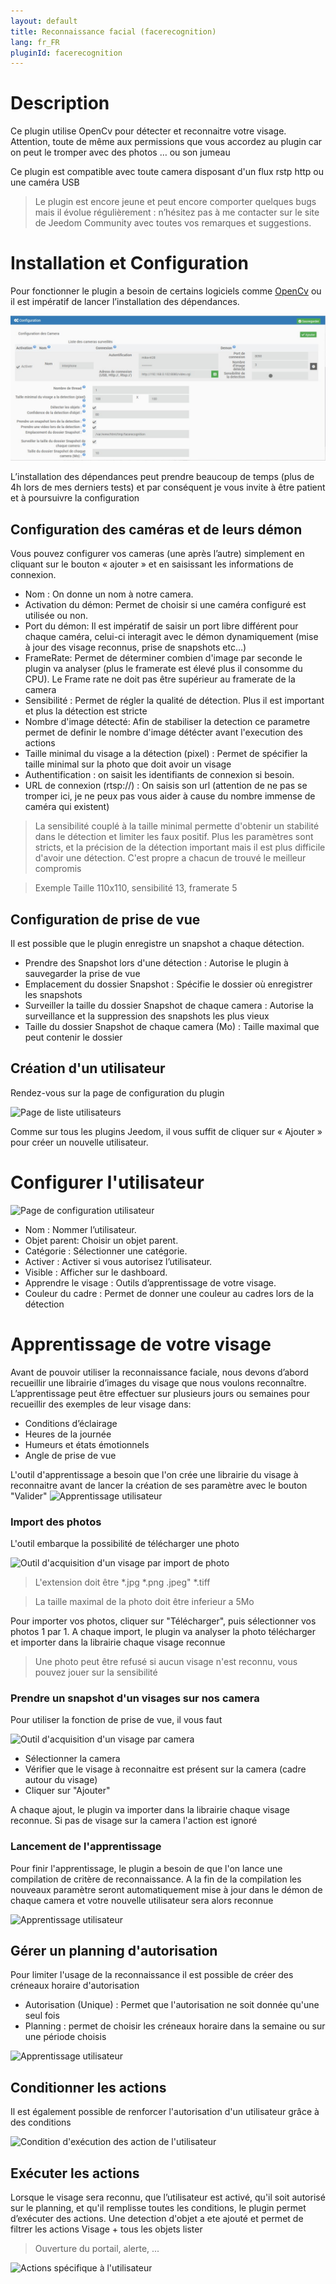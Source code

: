 ```yaml
---
layout: default
title: Reconnaissance facial (facerecognition)
lang: fr_FR
pluginId: facerecognition
---
```


# Description

Ce plugin utilise OpenCv pour détecter et reconnaitre votre visage. Attention, toute de même aux permissions que vous accordez au plugin car on peut le tromper avec des photos … ou son jumeau

Ce plugin est compatible avec toute camera disposant d'un flux rstp http ou une caméra USB

> Le plugin est encore jeune et peut encore comporter quelques bugs mais il évolue régulièrement : n’hésitez pas à me contacter sur le site de Jeedom Community avec toutes vos remarques et suggestions.

# Installation et Configuration

Pour fonctionner le plugin a besoin de certains logiciels comme [OpenCv](https://github.com/opencv/opencv/wiki) ou il est impératif de lancer l’installation des dépendances.

![Page de configuration général](../images/ConfigurationGeneral.jpg)

L’installation des dépendances peut prendre beaucoup de temps (plus de 4h lors de mes derniers tests) et par conséquent je vous invite à être patient et à poursuivre la configuration

## Configuration des caméras et de leurs démon

Vous pouvez configurer vos cameras (une après l’autre) simplement en cliquant sur le bouton « ajouter » et en saisissant les informations de connexion.

* Nom : On donne un nom à notre camera.
* Activation du démon: Permet de choisir si une caméra configuré est utilisée ou non.
* Port du démon: Il est impératif de saisir un port libre différent pour chaque caméra, celui-ci interagit avec le démon dynamiquement (mise à jour des visage reconnus, prise de snapshots etc…)
* FrameRate: Permet de déterminer combien d'image par seconde le plugin va analyser (plus le framerate est élevé plus il consomme du CPU). Le Frame rate ne doit pas être supérieur au framerate de la camera
* Sensibilité : Permet de régler la qualité de détection. Plus il est important et plus la détection est stricte
* Nombre d'image détecté: Afin de stabiliser la detection ce parametre permet de definir le nombre d'image détécter avant l'execution des actions
* Taille minimal du visage a la détection (pixel) : Permet de spécifier la taille minimal sur la photo que doit avoir un visage
* Authentification : on saisit les identifiants de connexion si besoin.
* URL de connexion (rtsp://) : On saisis son url (attention de ne pas se tromper ici, je ne peux pas vous aider à cause du nombre immense de caméra qui existent)

> La sensibilité couplé à la taille minimal permette d'obtenir un stabilité dans le détection et limiter les faux positif.
Plus les paramètres sont stricts, et la précision de la détection important mais il est plus difficile d'avoir une détection.
C'est propre a chacun de trouvé le meilleur compromis

> Exemple Taille 110x110, sensibilité 13, framerate 5

## Configuration de prise de vue

Il est possible que le plugin enregistre un snapshot a chaque détection.
* Prendre des Snapshot lors d'une détection : Autorise le plugin à sauvegarder la prise de vue
* Emplacement du dossier Snapshot : Spécifie le dossier où enregistrer les snapshots
* Surveiller la taille du dossier Snapshot de chaque camera : Autorise la surveillance et la suppression des snapshots les plus vieux
* Taille du dossier Snapshot de chaque camera (Mo) : Taille maximal que peut contenir le dossier

## Création d'un utilisateur

Rendez-vous sur la page de configuration du plugin

![Page de liste utilisateurs](../images/ListeUtilisateurs.jpg)

Comme sur tous les plugins Jeedom, il vous suffit de cliquer sur « Ajouter » pour créer un nouvelle utilisateur.

# Configurer l'utilisateur
![Page de configuration utilisateur](../images/ConfigurationUtilisateur.jpg)

* Nom : Nommer l’utilisateur.
* Objet parent: Choisir un objet parent.
* Catégorie : Sélectionner une catégorie.
* Activer : Activer si vous autorisez l’utilisateur.
* Visible : Afficher sur le dashboard.
* Apprendre le visage : Outils d’apprentissage de votre visage.
* Couleur du cadre : Permet de donner une couleur au cadres lors de la détection

# Apprentissage de votre visage

Avant de pouvoir utiliser la reconnaissance faciale, nous devons d’abord recueillir une librairie d’images du visage que nous voulons reconnaître. L’apprentissage peut être effectuer sur plusieurs jours ou semaines pour recueillir des exemples de leur visage dans:

* Conditions d’éclairage
* Heures de la journée
* Humeurs et états émotionnels
* Angle de prise de vue

L'outil d'apprentissage a besoin que l'on crée une librairie du visage à reconnaitre avant de lancer la création de ses paramètre avec le bouton "Valider"
![Apprentissage utilisateur](../images/facerecognition_screenshot_ApprentissageUtilisateur.jpg)

### Import des photos

L'outil embarque la possibilité de télécharger une photo

![Outil d'acquisition d'un visage par import de photo](../images/facerecognition_screenshot_ApprentissageImport.jpg)

> L'extension doit être *.jpg *.png .jpeg" *.tiff

> La taille maximal de la photo doit être inferieur a 5Mo

Pour importer vos photos, cliquer sur "Télécharger", puis sélectionner vos photos 1 par 1.
A chaque import, le plugin va analyser la photo télécharger et importer dans la librairie chaque visage reconnue

> Une photo peut être refusé si aucun visage n'est reconnu, vous pouvez jouer sur la sensibilité

### Prendre un snapshot d'un visages sur nos camera

Pour utiliser la fonction de prise de vue, il vous faut

![Outil d'acquisition d'un visage par camera](../images/facerecognition_screenshot_ApprentissageCamera.jpg)

* Sélectionner la camera
* Vérifier que le visage à reconnaitre est présent sur la camera (cadre autour du visage)
* Cliquer sur "Ajouter"

A chaque ajout, le plugin va importer dans la librairie chaque visage reconnue.
Si pas de visage sur la camera l'action est ignoré

### Lancement de l'apprentissage

Pour finir l'apprentissage, le plugin a besoin de que l'on lance une compilation de critère de reconnaissance.
A la fin de la compilation les nouveaux paramètre seront automatiquement mise à jour dans le démon de chaque camera et votre nouvelle utilisateur sera alors reconnue

![Apprentissage utilisateur](https://www.pyimagesearch.com/wp-content/uploads/2018/06/pi_face_recognition_dataset.jpg)

## Gérer un planning d'autorisation

Pour limiter l'usage de la reconnaissance il est possible de créer des créneaux horaire d'autorisation

* Autorisation (Unique) : Permet que l'autorisation ne soit donnée qu'une seul fois
* Planning : permet de choisir les créneaux horaire dans la semaine ou sur une période choisis

![Apprentissage utilisateur](../images/facerecognition_screenshot_Planning.jpg)

## Conditionner les actions

Il est également possible de renforcer l'autorisation d'un utilisateur grâce à des conditions

![Condition d'exécution des action de l'utilisateur](../images/ConfigurationConditions.jpg)

## Exécuter les actions

Lorsque le visage sera reconnu, que l’utilisateur est activé, qu'il soit autorisé sur le planning, et qu'il remplisse toutes les conditions, le plugin permet d’exécuter des actions.
Une detection d'objet a ete ajouté et permet de filtrer les actions Visage + tous les objets lister

> Ouverture du portail, alerte, ...

![Actions spécifique à l'utilisateur](../images/ConfigurationActions.jpg)
